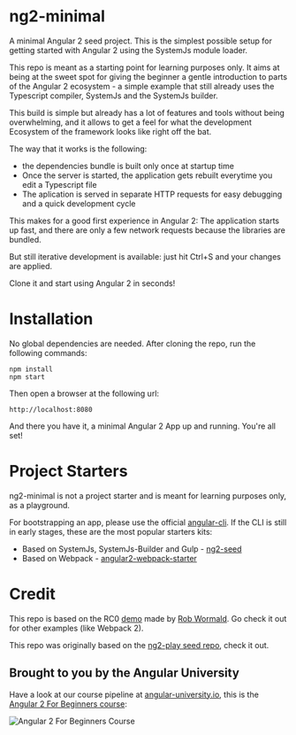 # ng2-minimal
A minimal Angular 2 seed project. This is the simplest possible setup for getting started with Angular 2 using the SystemJs module loader.

This repo is meant as a starting point for learning purposes only. It aims at being at the sweet spot for giving the beginner a gentle introduction to parts of the Angular 2 ecosystem - a simple example that still already uses the Typescript compiler, SystemJs and the SystemJs builder.

This build is simple but already has a lot of features and tools without being overwhelming,
 and it allows to get a feel for what the development Ecosystem of the framework looks like right off the bat.

The way that it works is the following:

 - the dependencies bundle is built only once at startup time
 - Once the server is started, the application gets rebuilt everytime you edit a Typescript file
 - The aplication is served in separate HTTP requests for easy debugging and a quick development cycle

This makes for a good first experience in Angular 2: The application starts up fast, and there are only a few network requests because the libraries are bundled.

But still iterative development is available: just hit Ctrl+S and your changes are applied.


Clone it and start using Angular 2 in seconds!

# Installation 

No global dependencies are needed. After cloning the repo, run the following commands:

    npm install
    npm start 
        
Then open a browser at the following url:

    http://localhost:8080
        
And there you have it, a minimal Angular 2 App up and running. You're all set!

# Project Starters

ng2-minimal is not a project starter and is meant for learning purposes only, as a playground.

For bootstrapping an app, please use the official [angular-cli](https://cli.angular.io/). If the CLI is still in early stages, these are the most popular starters kits:

- Based on SystemJs, SystemJs-Builder and Gulp - [ng2-seed](https://github.com/mgechev/angular2-seed) 
- Based on Webpack - [angular2-webpack-starter](https://github.com/AngularClass/angular2-webpack-starter)

# Credit

This repo is based on the RC0 [demo](https://github.com/robwormald/new-world-test) made by [Rob Wormald](https://twitter.com/robwormald). Go check it out for other examples  (like Webpack 2).

This repo was originally based on the [ng2-play seed repo](https://github.com/pkozlowski-opensource/ng2-play), check it out.


## Brought to you by the Angular University

Have a look at our course pipeline at [angular-university.io](https://angular-university.io/), this is the [Angular 2 For Beginners course](https://angular-university.io/course/getting-started-with-angular2):

![Angular 2 For Beginners Course](https://angular-academy.s3.amazonaws.com/angular2-for-beginners.png)





